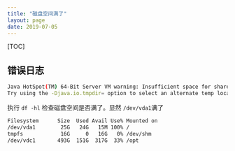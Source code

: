 ```yaml
---
title: "磁盘空间满了"
layout: page
date: 2019-07-05
---
```

[TOC]

## 错误日志

```bash
Java HotSpot(TM) 64-Bit Server VM warning: Insufficient space for shared memory file:
Try using the -Djava.io.tmpdir= option to select an alternate temp location.
```

执行 `df -hl` 检查磁盘空间是否满了。显然 `/dev/vda1`满了

```bash
Filesystem      Size  Used Avail Use% Mounted on
/dev/vda1        25G   24G   15M 100% /
tmpfs            16G     0   16G   0% /dev/shm
/dev/vdc1       493G  151G  317G  33% /opt
```